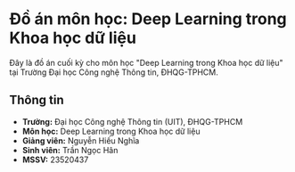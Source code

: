 # Đồ án môn học: Deep Learning trong Khoa học dữ liệu

Đây là đồ án cuối kỳ cho môn học "Deep Learning trong Khoa học dữ liệu" tại Trường Đại học Công nghệ Thông tin, ĐHQG-TPHCM.

## Thông tin

* **Trường:** Đại học Công nghệ Thông tin (UIT), ĐHQG-TPHCM
* **Môn học:** Deep Learning trong Khoa học dữ liệu
* **Giảng viên:** Nguyễn Hiếu Nghĩa
* **Sinh viên:** Trần Ngọc Hân
* **MSSV:** 23520437
